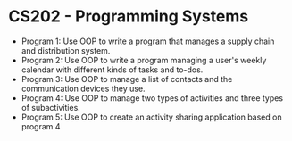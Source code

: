 # CS202 - Programming Systems
* Program 1: Use OOP to write a program that manages a supply chain and distribution system.
* Program 2: Use OOP to write a program managing a user's weekly calendar with different kinds of tasks and to-dos.
* Program 3: Use OOP to manage a list of contacts and the communication devices they use.
* Program 4: Use OOP to manage two types of activities and three types of subactivities.
* Program 5: Use OOP to create an activity sharing application based on program 4
